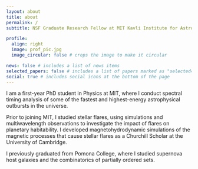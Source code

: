 ```yaml
---
layout: about
title: about
permalink: /
subtitle: NSF Graduate Research Fellow at MIT Kavli Institute for Astrophysics and Space Research

profile:
  align: right
  image: prof_pic.jpg
  image_circular: false # crops the image to make it circular

news: false # includes a list of news items
selected_papers: false # includes a list of papers marked as "selected={true}"
social: true # includes social icons at the bottom of the page
---
```

I am a first-year PhD student in Physics at MIT, where I conduct spectral timing analysis of some of the fastest and highest-energy astrophysical outbursts in the universe.

Prior to joining MIT, I studied stellar flares, using simulations and multiwavelength observations to investigate the impact of flares on planetary habitability.
I developed magnetohydrodynamic simulations of the magnetic processes that cause stellar flares as a Churchill Scholar at the University of Cambridge.

I previously graduated from Pomona College, where I studied supernova host galaxies and the combinatorics of partially ordered sets.

<!--- Outside of science, I play roller derby and cook a dish from a different country each week. --->
